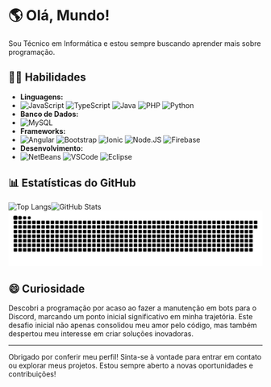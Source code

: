 # 🌎 Olá, Mundo!

Sou Técnico em Informática e estou sempre buscando aprender mais sobre programação.
## 👨‍💻 Habilidades

- **Linguagens:**
-  ![JavaScript](https://img.shields.io/badge/javascript-%23323330.svg?style=for-the-badge&logo=javascript&logoColor=%23F7DF1E) ![TypeScript](https://img.shields.io/badge/typescript-%23007ACC.svg?style=for-the-badge&logo=typescript&logoColor=white) ![Java](https://img.shields.io/badge/java-%23007396.svg?style=for-the-badge&logo=java&logoColor=white) ![PHP](https://img.shields.io/badge/php-%23777BB4.svg?style=for-the-badge&logo=php&logoColor=white) ![Python](https://img.shields.io/badge/python-3670A0?style=for-the-badge&logo=python&logoColor=ffdd54)
- **Banco de Dados:**
-  ![MySQL](https://img.shields.io/badge/mysql-%2300f.svg?style=for-the-badge&logo=mysql&logoColor=white) 
- **Frameworks:**
-  ![Angular](https://img.shields.io/badge/angular-%23DD0031.svg?style=for-the-badge&logo=angular&logoColor=white) ![Bootstrap](https://img.shields.io/badge/bootstrap-%238511FA.svg?style=for-the-badge&logo=bootstrap&logoColor=white) ![Ionic](https://img.shields.io/badge/Ionic-%233880FF.svg?style=for-the-badge&logo=Ionic&logoColor=white) ![Node.JS](https://img.shields.io/badge/Node%20js-339933?style=for-the-badge&logo=nodedotjs&logoColor=white) ![Firebase](https://img.shields.io/badge/firebase-%23039BE5.svg?style=for-the-badge&logo=firebase)
- **Desenvolvimento:**
-  ![NetBeans](https://img.shields.io/badge/NetBeans-1B6AC6.svg?style=for-the-badge&logo=apache-netbeans-ide&logoColor=white) ![VSCode](https://img.shields.io/badge/Visual%20Studio%20Code-0078d7.svg?style=for-the-badge&logo=visual-studio-code&logoColor=white) ![Eclipse](https://img.shields.io/badge/Eclipse-FE7A16.svg?style=for-the-badge&logo=Eclipse&logoColor=white)

## 📊 Estatísticas do GitHub

<div>
  <a>
    <img align="left" src="https://github-readme-stats.vercel.app/api/top-langs/?username=serya012&layout=compact&langs_count=10&hide=scss&theme=cobalt" alt="Top Langs" />
  </a>
</div>
<div>
  <a>
    <img align="left" src="https://github-readme-stats.vercel.app/api?username=serya012&show_icons=true&theme=cobalt" alt="GitHub Stats" />
  </a>
</div>

![Snake animation](https://github.com/serya012/serya012/blob/output/github-contribution-grid-snake.svg)

## 😄 Curiosidade

Descobri a programação por acaso ao fazer a manutenção em bots para o Discord, marcando um ponto inicial significativo em minha trajetória. Este desafio inicial não apenas consolidou meu amor pelo código, mas também despertou meu interesse em criar soluções inovadoras.

---

Obrigado por conferir meu perfil! Sinta-se à vontade para entrar em contato ou explorar meus projetos. Estou sempre aberto a novas oportunidades e contribuições!


